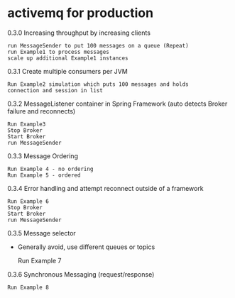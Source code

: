 # activemq for production

0.3.0 Increasing throughput by increasing clients

    run MessageSender to put 100 messages on a queue (Repeat)
    run Example1 to process messages
    scale up additional Example1 instances

0.3.1 Create multiple consumers per JVM

    Run Example2 simulation which puts 100 messages and holds 
    connection and session in list 

0.3.2 MessageListener container in Spring Framework (auto detects Broker failure and reconnects)

    Run Example3
    Stop Broker
    Start Broker
    run MessageSender 

0.3.3 Message Ordering

    Run Example 4 - no ordering
    Run Example 5 - ordered
    
0.3.4 Error handling and attempt reconnect outside of a framework

    Run Example 6
    Stop Broker
    Start Broker
    run MessageSender

0.3.5 Message selector 
* Generally avoid, use different queues or topics

    Run Example 7

0.3.6 Synchronous Messaging (request/response)

    Run Example 8
 
